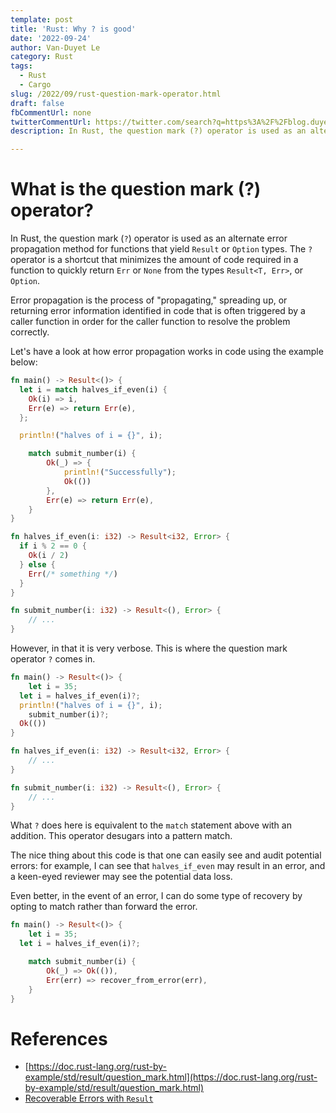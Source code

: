 ```yaml
---
template: post
title: 'Rust: Why ? is good'
date: '2022-09-24'
author: Van-Duyet Le
category: Rust
tags:
  - Rust
  - Cargo
slug: /2022/09/rust-question-mark-operator.html
draft: false
fbCommentUrl: none
twitterCommentUrl: https://twitter.com/search?q=https%3A%2F%2Fblog.duyet.net%2F2022%2F09%2Frust-question-mark-operator.html
description: In Rust, the question mark (?) operator is used as an alternate error propagation method for functions that yield Result or Option types. The ? operator is a shortcut that minimizes the amount of code required in a function to quickly return Err or None from the types Result<T, Err>, or Option.

---
```


# What is the question mark (?) operator?

In Rust, the question mark (`?`) operator is used as an alternate error propagation method for functions that yield `Result` or `Option` types. The `?` operator is a shortcut that minimizes the amount of code required in a function to quickly return `Err` or `None` from the types `Result<T, Err>`, or `Option`.

Error propagation is the process of "propagating," spreading up, or returning error information identified in code that is often triggered by a caller function in order for the caller function to resolve the problem correctly.

Let's have a look at how error propagation works in code using the example below:

```rust
fn main() -> Result<()> {
  let i = match halves_if_even(i) {
    Ok(i) => i,
    Err(e) => return Err(e),
  };

  println!("halves of i = {}", i);

	match submit_number(i) {
		Ok(_) => {
			println!("Successfully");
			Ok(())
		},
		Err(e) => return Err(e),
	}
}

fn halves_if_even(i: i32) -> Result<i32, Error> {
  if i % 2 == 0 {
    Ok(i / 2)
  } else {
    Err(/* something */)
  }
}

fn submit_number(i: i32) -> Result<(), Error> {
	// ...
}
```

However, in that it is very verbose. This is where the question mark operator `?` comes in.

```rust
fn main() -> Result<()> {
	let i = 35;
  let i = halves_if_even(i)?;
  println!("halves of i = {}", i);
	submit_number(i)?;
  Ok(())
}

fn halves_if_even(i: i32) -> Result<i32, Error> {
	// ...
}

fn submit_number(i: i32) -> Result<(), Error> {
	// ...
}
```

What `?` does here is equivalent to the `match` statement above with an addition. This operator desugars into a pattern match.

The nice thing about this code is that one can easily see and audit potential errors: for example, I can see that `halves_if_even` may result in an error, and a keen-eyed reviewer may see the potential data loss.

Even better, in the event of an error, I can do some type of recovery by opting to match rather than forward the error.

```rust
fn main() -> Result<()> {
	let i = 35;
  let i = halves_if_even(i)?;

	match submit_number(i) {
		Ok(_) => Ok(()),
		Err(err) => recover_from_error(err),
	}
}
```

# References

- [https://doc.rust-lang.org/rust-by-example/std/result/question_mark.html](https://doc.rust-lang.org/rust-by-example/std/result/question_mark.html)
- [Recoverable Errors with `Result`](https://doc.rust-lang.org/book/ch09-02-recoverable-errors-with-result.html#recoverable-errors-with-result)


[`Option`]: https://doc.rust-lang.org/std/option/index.html
[`Result`]: https://doc.rust-lang.org/std/result/index.html
[`Err`]: https://doc.rust-lang.org/std/result/enum.Result.html#variant.Err
